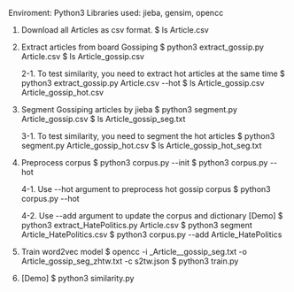 Enviroment: Python3
Libraries used: jieba, gensim, opencc

1. Download all Articles as csv format.
$ ls Article.csv

2. Extract articles from board Gossiping
$ python3 extract_gossip.py Article.csv
$ ls Article_gossip.csv

	2-1. To test similarity, you need to extract hot articles at the same time
	$ python3 extract_gossip.py Article.csv --hot
	$ ls Article_gossip.csv Article_gossip_hot.csv

3. Segment Gossiping articles by jieba
$ python3 segment.py Article_gossip.csv
$ ls Article_gossip_seg.txt

	3-1. To test similarity, you need to segment the hot articles
	$ python3 segment.py Article_gossip_hot.csv
	$ ls Article_gossip_hot_seg.txt

4. Preprocess corpus
$ python3 corpus.py --init
$ python3 corpus.py --hot

	4-1. Use --hot argument to preprocess hot gossip corpus
	$ python3 corpus.py --hot

	4-2. Use --add argument to update the corpus and dictionary
	[Demo]
	$ python3 extract_HatePolitics.py Article.csv
	$ python3 segment Article_HatePolitics.csv
	$ python3 corpus.py --add Article_HatePolitics

5. Train word2vec model
$ opencc -i _Article__gossip_seg.txt -o Article_gossip_seg_zhtw.txt -c s2tw.json
$ python3 train.py

6. [Demo]
$ python3 similarity.py

